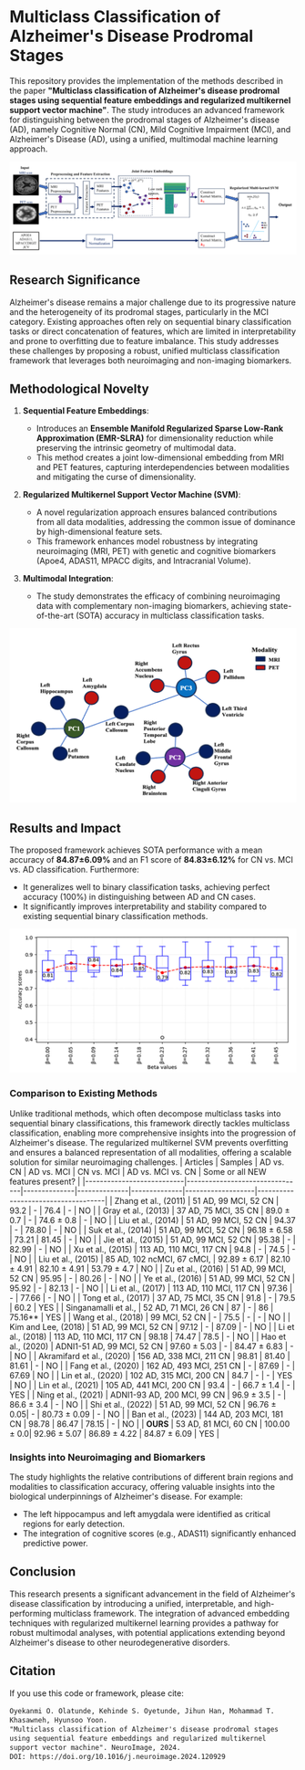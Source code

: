 # Multiclass Classification of Alzheimer's Disease Prodromal Stages

This repository provides the implementation of the methods described in the paper **"Multiclass classification of Alzheimer's disease prodromal stages using sequential feature embeddings and regularized multikernel support vector machine"**. The study introduces an advanced framework for distinguishing between the prodromal stages of Alzheimer's disease (AD), namely Cognitive Normal (CN), Mild Cognitive Impairment (MCI), and Alzheimer's Disease (AD), using a unified, multimodal machine learning approach.

![Framework](images/framework.png)  
## Research Significance

Alzheimer's disease remains a major challenge due to its progressive nature and the heterogeneity of its prodromal stages, particularly in the MCI category. Existing approaches often rely on sequential binary classification tasks or direct concatenation of features, which are limited in interpretability and prone to overfitting due to feature imbalance. This study addresses these challenges by proposing a robust, unified multiclass classification framework that leverages both neuroimaging and non-imaging biomarkers.

## Methodological Novelty

1. **Sequential Feature Embeddings**:
   - Introduces an **Ensemble Manifold Regularized Sparse Low-Rank Approximation (EMR-SLRA)** for dimensionality reduction while preserving the intrinsic geometry of multimodal data. 
   - This method creates a joint low-dimensional embedding from MRI and PET features, capturing interdependencies between modalities and mitigating the curse of dimensionality.

2. **Regularized Multikernel Support Vector Machine (SVM)**:
   - A novel regularization approach ensures balanced contributions from all data modalities, addressing the common issue of dominance by high-dimensional feature sets.
   - This framework enhances model robustness by integrating neuroimaging (MRI, PET) with genetic and cognitive biomarkers (Apoe4, ADAS11, MPACC digits, and Intracranial Volume).

3. **Multimodal Integration**:
   - The study demonstrates the efficacy of combining neuroimaging data with complementary non-imaging biomarkers, achieving state-of-the-art (SOTA) accuracy in multiclass classification tasks.

![Embeddings](images/feature_embeddings.png)  

## Results and Impact

The proposed framework achieves SOTA performance with a mean accuracy of **84.87±6.09%** and an F1 score of **84.83±6.12%** for CN vs. MCI vs. AD classification. Furthermore:
- It generalizes well to binary classification tasks, achieving perfect accuracy (100%) in distinguishing between AD and CN cases.
- It significantly improves interpretability and stability compared to existing sequential binary classification methods.

![Results](images/accuracy_plot.png)  

### Comparison to Existing Methods
Unlike traditional methods, which often decompose multiclass tasks into sequential binary classifications, this framework directly tackles multiclass classification, enabling more comprehensive insights into the progression of Alzheimer's disease. The regularized multikernel SVM prevents overfitting and ensures a balanced representation of all modalities, offering a scalable solution for similar neuroimaging challenges.
| Articles                  | Samples                        | AD vs. CN    | AD vs. MCI   | CN vs. MCI   | AD vs. MCI vs. CN | Some or all NEW features present? |
|---------------------------|--------------------------------|--------------|--------------|--------------|-------------------|------------------------------------|
| Zhang et al., (2011)      | 51 AD, 99 MCI, 52 CN          | 93.2         | -            | 76.4         | -                 | NO                                 |
| Gray et al., (2013)       | 37 AD, 75 MCI, 35 CN          | 89.0 ± 0.7   | -            | 74.6 ± 0.8   | -                 | NO                                 |
| Liu et al., (2014)        | 51 AD, 99 MCI, 52 CN          | 94.37        | -            | 78.80        | -                 | NO                                 |
| Suk et al., (2014)        | 51 AD, 99 MCI, 52 CN          | 96.18 ± 6.58 | 73.21        | 81.45        | -                 | NO                                 |
| Jie et al., (2015)        | 51 AD, 99 MCI, 52 CN          | 95.38        | -            | 82.99        | -                 | NO                                 |
| Xu et al., (2015)         | 113 AD, 110 MCI, 117 CN       | 94.8         | -            | 74.5         | -                 | NO                                 |
| Liu et al., (2015)        | 85 AD, 102 ncMCI, 67 cMCI,    | 92.89 ± 6.17 | 82.10 ± 4.91 | 82.10 ± 4.91 | 53.79 ± 4.7       | NO                                 |
| Zu et al., (2016)         | 51 AD, 99 MCI, 52 CN          | 95.95        | -            | 80.26        | -                 | NO                                 |
| Ye et al., (2016)         | 51 AD, 99 MCI, 52 CN          | 95.92        | -            | 82.13        | -                 | NO                                 |
| Li et al., (2017)         | 113 AD, 110 MCI, 117 CN       | 97.36        | -            | 77.66        | -                 | NO                                 |
| Tong et al., (2017)       | 37 AD, 75 MCI, 35 CN          | 91.8         | -            | 79.5         | 60.2              | YES                                |
| Singanamalli et al.,      | 52 AD, 71 MCI, 26 CN          | 87           | -            | 86           | 75.16**           | YES                                |
| Wang et al., (2018)       | 99 MCI, 52 CN                 | -            | 75.5         | -            | -                 | NO                                 |
| Kim and Lee, (2018)       | 51 AD, 99 MCI, 52 CN          | 97.12        | -            | 87.09        | -                 | NO                                 |
| Li et al., (2018)         | 113 AD, 110 MCI, 117 CN       | 98.18        | 74.47        | 78.5         | -                 | NO                                 |
| Hao et al., (2020)        | ADNI1-51 AD, 99 MCI, 52 CN    | 97.60 ± 5.03 | -            | 84.47 ± 6.83 | -                 | NO                                 |
| Akramifard et al., (2020) | 156 AD, 338 MCI, 211 CN       | 98.81        | 81.40        | 81.61        | -                 | NO                                 |
| Fang et al., (2020)       | 162 AD, 493 MCI, 251 CN       | -            | 87.69        | -            | 67.69             | NO                                 |
| Lin et al., (2020)        | 102 AD, 315 MCI, 200 CN       | 84.7         | -            | -            | YES               | NO                                 |
| Lin et al., (2021)        | 105 AD, 441 MCI, 200 CN       | 93.4         | -            | 66.7 ± 1.4   | -                 | YES                                |
| Ning et al., (2021)       | ADNI1-93 AD, 200 MCI, 99 CN   | 96.9 ± 3.5   | -            | 86.6 ± 3.4   | -                 | NO                                 |
| Shi et al., (2022)        | 51 AD, 99 MCI, 52 CN          | 96.76 ± 0.05| -            | 80.73 ± 0.09 | -                 | NO                                 |
| Ban et al., (2023)        | 144 AD, 203 MCI, 181 CN       | 98.78        | 86.47        | 78.15        | -                 | NO                                 |
| **OURS**                 | 53 AD, 81 MCI, 60 CN          | 100.00 ± 0.0| 92.96 ± 5.07 | 86.89 ± 4.22 | 84.87 ± 6.09      | YES                                |

### Insights into Neuroimaging and Biomarkers
The study highlights the relative contributions of different brain regions and modalities to classification accuracy, offering valuable insights into the biological underpinnings of Alzheimer's disease. For example:
- The left hippocampus and left amygdala were identified as critical regions for early detection.
- The integration of cognitive scores (e.g., ADAS11) significantly enhanced predictive power.

## Conclusion

This research presents a significant advancement in the field of Alzheimer's disease classification by introducing a unified, interpretable, and high-performing multiclass framework. The integration of advanced embedding techniques with regularized multikernel learning provides a pathway for robust multimodal analyses, with potential applications extending beyond Alzheimer's disease to other neurodegenerative disorders.

## Citation
If you use this code or framework, please cite:
```
Oyekanmi O. Olatunde, Kehinde S. Oyetunde, Jihun Han, Mohammad T. Khasawneh, Hyunsoo Yoon. 
"Multiclass classification of Alzheimer's disease prodromal stages using sequential feature embeddings and regularized multikernel support vector machine". NeuroImage, 2024.
DOI: https://doi.org/10.1016/j.neuroimage.2024.120929
```
